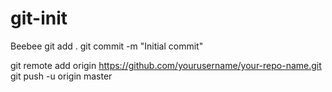 # git-init
Beebee
git add .
git commit -m "Initial commit"

git remote add origin https://github.com/yourusername/your-repo-name.git
git push -u origin master 



